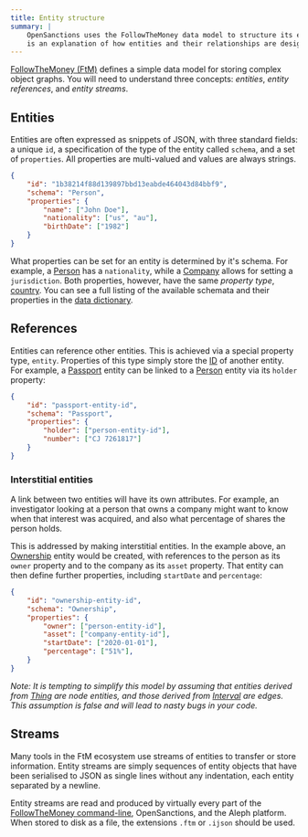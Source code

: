 ```yaml
---
title: Entity structure
summary: |
    OpenSanctions uses the FollowTheMoney data model to structure its entity graph. Below
    is an explanation of how entities and their relationships are designed.
---
```



[FollowTheMoney (FtM)](https://followthemoney.rtfd.org) defines a simple data model for storing complex object graphs. You will need to understand three concepts: *entities*,
*entity references*, and *entity streams*.

## Entities

Entities are often expressed as snippets of JSON, with three standard fields: a unique ``id``, a specification of the type of the entity called ``schema``, and a set of ``properties``. All properties are multi-valued and values are always strings.

```json
{
    "id": "1b38214f88d139897bbd13eabde464043d84bbf9",
    "schema": "Person",
    "properties": {
        "name": ["John Doe"],
        "nationality": ["us", "au"],
        "birthDate": ["1982"]
    }
}
```

What properties can be set for an entity is determined by it's schema. For example, a  [Person](/reference/#schema.Person) has a `nationality`, while a [Company](/reference/#schema,Company) allows for setting a `jurisdiction`. Both properties, however, have the same *property type*, [country](/reference/#type.country). You can see a full listing of the available schemata and their properties in the [data dictionary](/reference/).


## References

Entities can reference other entities. This is achieved via a special property type, `entity`. Properties of this type simply store the [ID](/docs/identifiers/) of another entity. For example, a [Passport](/reference/#schema.Passport) entity can be linked to a [Person](/reference/#schema.Person) entity via its `holder` property:

```json
{
    "id": "passport-entity-id",
    "schema": "Passport",
    "properties": {
        "holder": ["person-entity-id"],
        "number": ["CJ 7261817"]
    }
}
```

### Interstitial entities

A link between two entities will have its own attributes. For example, an investigator looking at a person that owns a company might want to know when that interest was acquired, and also what percentage of shares the person holds.

This is addressed by making interstitial entities. In the example above, an [Ownership](/reference/#schema.Ownership) entity would be created, with references to the person as its `owner` property and to the company as its `asset` property. That entity can then define further properties, including `startDate` and `percentage`:

```json
{
    "id": "ownership-entity-id",
    "schema": "Ownership",
    "properties": {
        "owner": ["person-entity-id"],
        "asset": ["company-entity-id"],
        "startDate": ["2020-01-01"],
        "percentage": ["51%"],
    }
}
```

*Note: It is tempting to simplify this model by assuming that entities derived from [Thing](/reference/#schema.Thing) are node entities, and those derived from [Interval](/reference/#schema.Ownership) are edges. This assumption is false and will lead to nasty bugs in your code.*

## Streams

Many tools in the FtM ecosystem use streams of entities to transfer or store information. Entity streams are simply sequences of entity objects that have been serialised to JSON as single lines without any indentation, each entity separated by a newline.

Entity streams are read and produced by virtually every part of the [FollowTheMoney command-line](https://docs.alephdata.org/developers/followthemoney/ftm), OpenSanctions, and the Aleph platform. When stored to disk as a file, the extensions `.ftm` or `.ijson` should be used.
